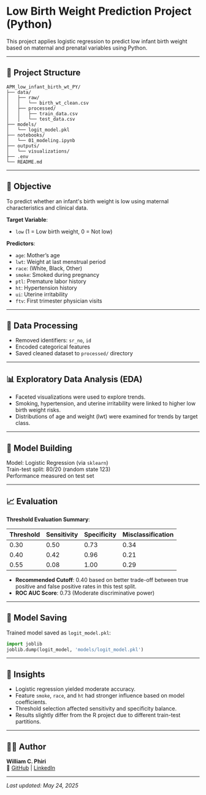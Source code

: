 # Low Birth Weight Prediction Project (Python)

This project applies logistic regression to predict low infant birth weight based on maternal and prenatal variables using Python.

---

## 📁 Project Structure

```
APM_low_infant_birth_wt_PY/
├── data/
│   ├── raw/
│   │   └── birth_wt_clean.csv
│   ├── processed/
│   │   ├── train_data.csv
│   │   └── test_data.csv
├── models/
│   └── logit_model.pkl
├── notebooks/
│   └── 01_modeling.ipynb
├── outputs/
│   └── visualizations/
├── .env
└── README.md
```

---

## 🧪 Objective

To predict whether an infant's birth weight is low using maternal characteristics and clinical data.

**Target Variable**:  
- `low` (1 = Low birth weight, 0 = Not low)

**Predictors**:  
- `age`: Mother’s age  
- `lwt`: Weight at last menstrual period  
- `race`: (White, Black, Other)  
- `smoke`: Smoked during pregnancy  
- `ptl`: Premature labor history  
- `ht`: Hypertension history  
- `ui`: Uterine irritability  
- `ftv`: First trimester physician visits  

---

## 🧹 Data Processing

- Removed identifiers: `sr_no`, `id`
- Encoded categorical features
- Saved cleaned dataset to `processed/` directory

---

## 📊 Exploratory Data Analysis (EDA)

- Faceted visualizations were used to explore trends.
- Smoking, hypertension, and uterine irritability were linked to higher low birth weight risks.
- Distributions of age and weight (lwt) were examined for trends by target class.

---

## 🧠 Model Building

Model: Logistic Regression (via `sklearn`)  
Train-test split: 80/20 (random state 123)  
Performance measured on test set

---

## 📈 Evaluation

**Threshold Evaluation Summary**:

| Threshold | Sensitivity | Specificity | Misclassification |
|-----------|-------------|-------------|--------------------|
| 0.30      | 0.50        | 0.73        | 0.34               |
| 0.40      | 0.42        | 0.96        | 0.21               |
| 0.55      | 0.08        | 1.00        | 0.29               |

- **Recommended Cutoff**: 0.40 based on better trade-off between true positive and false positive rates in this test split.
- **ROC AUC Score**: 0.73 (Moderate discriminative power)

---

## 💾 Model Saving

Trained model saved as `logit_model.pkl`:
```python
import joblib
joblib.dump(logit_model, 'models/logit_model.pkl')
```

---

## 🧭 Insights

- Logistic regression yielded moderate accuracy.
- Feature `smoke`, `race`, and `ht` had stronger influence based on model coefficients.
- Threshold selection affected sensitivity and specificity balance.
- Results slightly differ from the R project due to different train-test partitions.

---

## 👨‍💻 Author

**William C. Phiri**  
🔗 [GitHub](https://github.com/kochezz) | [LinkedIn](https://www.linkedin.com/in/william-phiri-866b8443/)

---

_Last updated: May 24, 2025_
